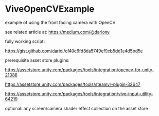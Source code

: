 # ViveOpenCVExample
example of using the front facing camera with OpenCV

see related article at: https://medium.com/@dariony


fully working script: 

https://gist.github.com/dariol/cf40c6fd8da5749ef9cb5dd1e4d5bd5e


prerequisite asset store plugins: 

https://assetstore.unity.com/packages/tools/integration/opencv-for-unity-21088

https://assetstore.unity.com/packages/tools/steamvr-plugin-32647

https://assetstore.unity.com/packages/tools/integration/vive-input-utility-64219


optional: any screen/camera shader effect collection on the asset store
